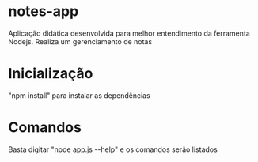 # notes-app
Aplicação didática desenvolvida para melhor entendimento da ferramenta Nodejs.
Realiza um gerenciamento de notas

# Inicialização
"npm install" para instalar as dependências

# Comandos
Basta digitar "node app.js --help" e os comandos serão listados

